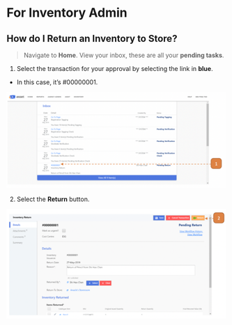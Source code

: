 # For Inventory Admin

## How do I Return an Inventory to Store?

> Navigate to **Home**.
View  your inbox, these are all your **pending tasks**.

1. Select the transaction for your approval by selecting the link in **blue**.

- In this case, it’s #00000001.

![](images/IReturnFIA4.png "IReturnFIA4")

2. Select the **Return** button.

![](images/IReturnFIA5.png "IReturnFIA5")